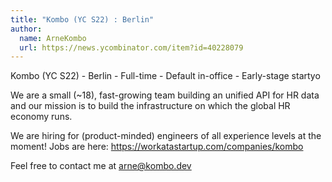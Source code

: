 ```yaml
---
title: "Kombo (YC S22) : Berlin"
author:
  name: ArneKombo
  url: https://news.ycombinator.com/item?id=40228079
---
```

Kombo (YC S22) - Berlin - Full-time - Default in-office - Early-stage startyo

We are a small (~18), fast-growing team building an unified API for HR data and our mission is to build the infrastructure on which the global HR economy runs.

We are hiring for (product-minded) engineers of all experience levels at the moment! 
Jobs are here: <a href="https:&#x2F;&#x2F;workatastartup.com&#x2F;companies&#x2F;kombo" rel="nofollow">https:&#x2F;&#x2F;workatastartup.com&#x2F;companies&#x2F;kombo</a>

Feel free to contact me at arne@kombo.dev

